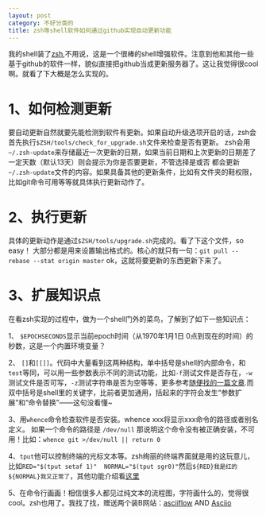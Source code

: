 ```yaml
---
layout: post
category: 不好分类的
title: zsh等shell软件如何通过github实现自动更新功能
---
```


我的shell装了[zsh](https://github.com/robbyrussell/oh-my-zsh),不用说，这是一个很棒的shell增强软件。注意到他和其他一些基于github的软件一样，貌似直接把github当成更新服务器了。这让我觉得很cool啊。就看了下大概是怎么实现的。


# 1、如何检测更新
要自动更新自然就要先能检测到软件有更新。如果自动升级选项开启的话，zsh会首先执行`$ZSH/tools/check_for_upgrade.sh`文件来检查是否有更新。
zsh会用`~/.zsh-update`来存储最近一次更新的日期，如果当前日期和上次更新的日期差了一定天数（默认13天）则会提示为你是否要更新，不管选择是或否 都会更新`~/.zsh-update`文件的内容。如果具备其他的更新条件，比如有文件夹的鞋权限，比如git命令可用等等就具体执行更新动作了。

# 2、执行更新
具体的更新动作是通过`$ZSH/tools/upgrade.sh`完成的。看了下这个文件，so easy！ 大部分都是用来设置输出格式的。核心的就只有一句：`git pull --rebase --stat origin master` ok，这就将要更新的东西更新下来了。


# 3、扩展知识点
在看zsh实现的过程中，做为一个shell门外的菜鸟，了解到了如下一些知识点：

1、 `$EPOCHSECONDS`显示当前epoch时间（从1970年1月1日 0点到现在的时间）的秒数，这是一个内置环境变量？

2、 `[]`和`[[]]`。代码中大量看到这两种结构，单中括号是shell的内部命令，和`test`等同，可以用一些参数表示不同的测试功能，比如`-f`测试文件是否存在，`-w`测试文件是否可写，`-z`测试字符串是否为空等等，更多参考[随便找的一篇文章](http://blog.csdn.net/king_on/article/details/7281341).而双中括号是shell里的关键字，比前者更加通用，括起来的字符会发生“参数扩展”和“命令替换”——这句没看懂~

3、用`whence`命令检查软件是否安装。whence xxx将显示xxx命令的路径或者别名定义。 如果一个命令的路径是 `/dev/null` 那说明这个命令没有被正确安装，不可用！比如：`whence git >/dev/null || return 0`

4、`tput`他可以控制终端的光标文本等。zsh绚丽的终端界面就是用的这玩意儿，比如`RED="$(tput setaf 1)"  NORMAL="$(tput sgr0)"`然后`${RED}我是红的${NORMAL}我又正常了`，其他功能介绍看[这里](http://blog.csdn.net/l1905/article/details/8994705)

5、在命令行画画！相信很多人都见过纯文本的流程图，字符画什么的，觉得很cool。zsh也用了。我找了找，赠送两个装B网站：[asciiflow](http://asciiflow.com/) AND  [Asciio](http://search.cpan.org/dist/App-Asciio/lib/App/Asciio.pm)

